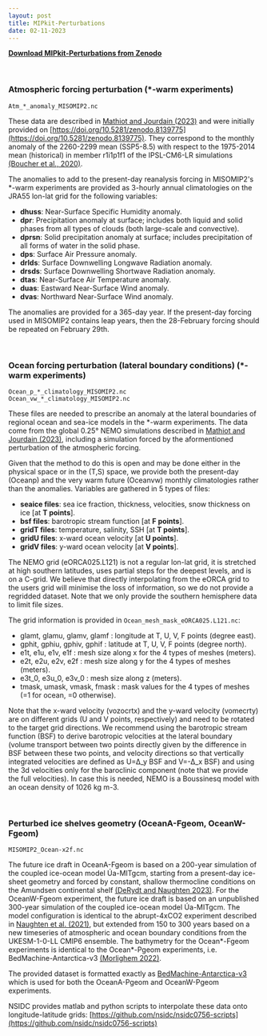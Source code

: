 ```yaml
---
layout: post
title: MIPkit-Perturbations
date: 02-11-2023
---
```


[**Download MIPkit-Perturbations from Zenodo**](https://zenodo.org/doi/10.5281/zenodo.10046053)

<br>

### Atmospheric forcing perturbation (\*-warm experiments)

```
Atm_*_anomaly_MISOMIP2.nc
```

These data are described in [Mathiot and Jourdain (2023)](https://doi.org/10.5194/egusphere-2023-1606) and were initially provided on [https://doi.org/10.5281/zenodo.8139775](https://doi.org/10.5281/zenodo.8139775). They correspond to the monthly anomaly of the 2260-2299 mean (SSP5-8.5) with respect to the 1975-2014 mean (historical) in member r1i1p1f1 of the IPSL-CM6-LR simulations [(Boucher et al., 2020)](https://doi.org/10.1029/2019MS002010).

The anomalies to add to the present-day reanalysis forcing in MISOMIP2's \*-warm experiments are provided as 3-hourly annual climatologies on the JRA55 lon-lat grid for the following variables:

* **dhuss**: Near-Surface Specific Humidity anomaly.
* **dpr**: Precipitation anomaly at surface; includes both liquid and solid phases from all types of clouds (both large-scale and convective).
* **dprsn**: Solid precipitation anomaly at surface; includes precipitation of all forms of water in the solid phase.
* **dps**: Surface Air Pressure anomaly.
* **drlds**: Surface Downwelling Longwave Radiation anomaly.
* **drsds**: Surface Downwelling Shortwave Radiation anomaly.
* **dtas**: Near-Surface Air Temperature anomaly.
* **duas**: Eastward Near-Surface Wind anomaly.
* **dvas**: Northward Near-Surface Wind anomaly.

The anomalies are provided for a 365-day year. If the present-day forcing used in MISOMIP2 contains leap years, then the 28-February forcing should be repeated on February 29th.

<br>

### Ocean forcing perturbation (lateral boundary conditions) (\*-warm experiments)

```
Ocean_p_*_climatology_MISOMIP2.nc
Ocean_vw_*_climatology_MISOMIP2.nc
```

These files are needed to prescribe an anomaly at the lateral boundaries of regional ocean and sea-ice models in the \*-warm experiments. The data come from the global 0.25° NEMO simulations described in [Mathiot and Jourdain (2023)](https://doi.org/10.5194/egusphere-2023-1606), including a simulation forced by the aformentioned perturbation of the atmospheric forcing. 

Given that the method to do this is open and may be done either in the physical space or in the (T,S) space, we provide both the present-day (Oceanp) and the very warm future (Oceanvw) monthly climatologies rather than the anomalies. Variables are gathered in 5 types of files:

* **seaice files**: sea ice fraction, thickness, velocities, snow thickness on ice [at **T points**].
* **bsf files**: barotropic stream function [at **F points**].
* **gridT files**: temperature, salinity, SSH [at **T points**].
* **gridU files**: x-ward ocean velocity [at **U points**].
* **gridV files**: y-ward ocean velocity [at **V points**].

The NEMO grid (eORCA025.L121) is not a regular lon-lat grid, it is stretched at high southern latitudes, uses partial steps for the deepest levels, and is on a C-grid. We believe that directly interpolating from the eORCA grid to the users grid will minimise the loss of information, so we do not provide a regridded dataset. Note that we only provide the southern hemisphere data to limit file sizes.

The grid information is provided in ```Ocean_mesh_mask_eORCA025.L121.nc```:

* glamt, glamu, glamv, glamf : longitude at T, U, V, F points (degree east).
* gphit, gphiu, gphiv, gphif : latitude at T, U, V, F points (degree north).
* e1t, e1u, e1v, e1f : mesh size along x for the 4 types of meshes (meters).
* e2t, e2u, e2v, e2f : mesh size along y for the 4 types of meshes (meters).
* e3t_0, e3u_0, e3v_0 : mesh size along z (meters).
* tmask, umask, vmask, fmask : mask values for the 4 types of meshes (=1 for ocean, =0 otherwise).

Note that the x-ward velocity (vozocrtx) and the y-ward velocity (vomecrty) are on different grids (U and V points, respectively) and need to be rotated to the target grid directions. We recommend using the barotropic stream function (BSF) to derive barotropic velocities at the lateral boundary (volume transport between two points directly given by the difference in BSF between these two points, and velocity directions so that vertically integrated velocities are defined as U=∆_y BSF and V=-∆_x BSF) and using the 3d velocities only for the baroclinic component (note that we provide the full velocities). In case this is needed, NEMO is a Boussinesq model with an ocean density of 1026 kg m-3.

<br>

### Perturbed ice shelves geometry (OceanA-Fgeom, OceanW-Fgeom)

```
MISOMIP2_Ocean-x2f.nc
```

The future ice draft in OceanA-Fgeom is based on a 200-year simulation of the coupled ice-ocean model Úa-MITgcm, starting from a present-day ice-sheet geometry and forced by constant, shallow thermocline conditions on the Amundsen continental shelf [(DeRydt and Naughten 2023)](https://doi.org/10.5194/egusphere-2023-1587). For the OceanW-Fgeom experiment, the future ice draft is based on an unpublished 300-year simulation of the coupled ice-ocean model Úa-MITgcm. The model configuration is identical to the abrupt-4xCO2 experiment described in [Naughten et al. (2021)](https://doi.org/10.1038/s41467-021-22259-0), but extended from 150 to 300 years based on a new timeseries of atmospheric and ocean boundary conditions from the UKESM-1-0-LL CMIP6 ensemble. The bathymetry for the Ocean\*-Fgeom experiments is identical to the Ocean\*-Pgeom experiments, i.e. BedMachine-Antarctica-v3 [(Morlighem 2022)](https://doi.org/10.5067/FPSU0V1MWUB6).

The provided dataset is formatted exactly as [BedMachine-Antarctica-v3](https://doi.org/10.5067/FPSU0V1MWUB6)  which is used for both the OceanA-Pgeom and OceanW-Pgeom experiments.

NSIDC provides matlab and python scripts to interpolate these data onto longitude-latitude grids: [https://github.com/nsidc/nsidc0756-scripts](https://github.com/nsidc/nsidc0756-scripts)
